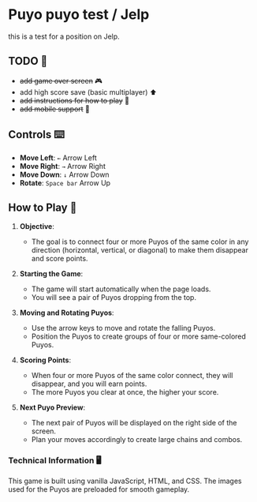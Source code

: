 # Puyo puyo test / Jelp
this is a test for a position on Jelp.

## TODO 📝
- ~~add game over screen~~ 🎮
- add high score save (basic multiplayer) ⬆️
- ~~add instructions for how to play~~ 📖
- ~~add mobile support~~ 📱

## Controls ⌨️

- **Move Left**: `←` Arrow Left
- **Move Right**: `→` Arrow Right
- **Move Down**: `↓` Arrow Down
- **Rotate**: `Space bar` Arrow Up

## How to Play 📜

1. **Objective**: 
   - The goal is to connect four or more Puyos of the same color in any direction (horizontal, vertical, or diagonal) to make them disappear and score points.

2. **Starting the Game**:
   - The game will start automatically when the page loads.
   - You will see a pair of Puyos dropping from the top.

3. **Moving and Rotating Puyos**:
   - Use the arrow keys to move and rotate the falling Puyos.
   - Position the Puyos to create groups of four or more same-colored Puyos.

4. **Scoring Points**:
   - When four or more Puyos of the same color connect, they will disappear, and you will earn points.
   - The more Puyos you clear at once, the higher your score.

5. **Next Puyo Preview**:
   - The next pair of Puyos will be displayed on the right side of the screen.
   - Plan your moves accordingly to create large chains and combos.


### Technical Information 🖥️

This game is built using vanilla JavaScript, HTML, and CSS. The images used for the Puyos are preloaded for smooth gameplay.


